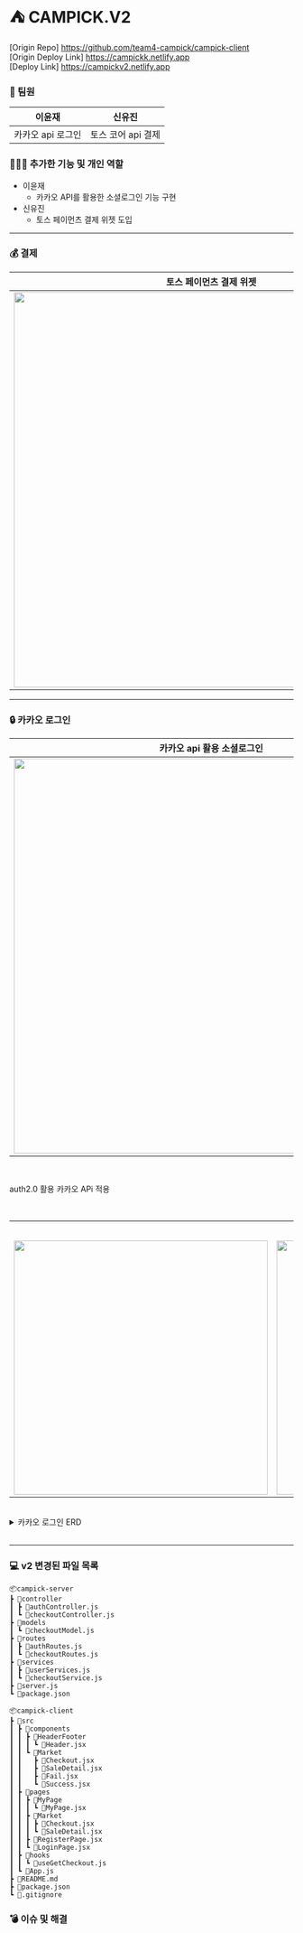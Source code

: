 # ⛺️ CAMPICK.V2

[Origin Repo] <https://github.com/team4-campick/campick-client>  
[Origin Deploy Link] <https://campickk.netlify.app>  
[Deploy Link] <https://campickv2.netlify.app>

### 👫 팀원

|      이윤재       |       신유진       |
| :---------------: | :----------------: |
| 카카오 api 로그인 | 토스 코어 api 결제 |

### 👩🏻‍💻 추가한 기능 및 개인 역할

- 이윤재
  - 카카오 API를 활용한 소셜로그인 기능 구현
- 신유진
  - 토스 페이먼츠 결제 위젯 도입

---

### 💰 결제

| 토스 페이먼츠 결제 위젯                                                                                 |
| ------------------------------------------------------------------------------------------------------- |
| <img src='https://github.com/user-attachments/assets/bb67452f-b42f-433b-9860-918c31344286' width=700px> |

---

### 🔒 카카오 로그인

| 카카오 api 활용 소셜로그인                                                                              |
| ------------------------------------------------------------------------------------------------------- |
| <img src='https://github.com/user-attachments/assets/cacba2d5-fb0c-4f8a-9dae-dabcfd6a98f7' width=700px> |

<br/>

auth2.0 활용 카카오 APi 적용

<br/>

<table>
  <tr>
    <th colspan="3">반응형</th>
  </tr>
  <tr>
    <td><img src='https://github.com/user-attachments/assets/4623b7b6-dae6-4991-8478-4fb0972679e2' height=450px></td>
    <td><img src='https://github.com/user-attachments/assets/bcb09c5a-003b-4b5b-b244-e5f1d2227a92' height=450px></td>
    <td><img src='https://github.com/user-attachments/assets/ff071052-970a-41b2-a0ca-c97e6eb3ca24' height=450px></td>
  </tr>
</table>

<br/>

<details>
  <summary>카카오 로그인 ERD</summary>
  <img src='https://github.com/user-attachments/assets/a55f03ac-2630-4ad7-8f7a-7c8fb997e322'>  
</details>

<br/>

---

### 💻 v2 변경된 파일 목록

```
📦campick-server
┣ 📂controller
┃ ┣ 📜authController.js
┃ ┗ 📜checkoutController.js
┣ 📂models
┃ ┗ 📜checkoutModel.js
┣ 📂routes
┃ ┣ 📜authRoutes.js
┃ ┗ 📜checkoutRoutes.js
┣ 📂services
┃ ┣ 📜userServices.js
┃ ┗ 📜checkoutService.js
┣ 📜server.js
┗ 📜package.json
```

```
📦campick-client
┣ 📂src
┃ ┣ 📂components
┃ ┃ ┣ 📂HeaderFooter
┃ ┃ ┃ ┗ 📜Header.jsx
┃ ┃ ┗ 📂Market
┃ ┃   ┣ 📜Checkout.jsx
┃ ┃   ┣ 📜SaleDetail.jsx
┃ ┃   ┣ 📜Fail.jsx
┃ ┃   ┗ 📜Success.jsx
┃ ┣ 📂pages
┃ ┃ ┣ 📂MyPage
┃ ┃ ┃ ┗ 📜MyPage.jsx
┃ ┃ ┣ 📂Market
┃ ┃ ┃ ┣ 📜Checkout.jsx
┃ ┃ ┃ ┗ 📜SaleDetail.jsx
┃ ┃ ┣ 📜RegisterPage.jsx
┃ ┃ ┗ 📜LoginPage.jsx
┃ ┣ 📂hooks
┃ ┃ ┗ 📜useGetCheckout.js
┃ ┗ 📜App.js
┣ 📜README.md
┣ 📜package.json
┗ 📜.gitignore
```

### 💣 이슈 및 해결
